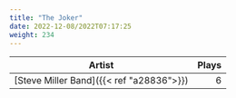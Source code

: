 ```yaml
---
title: "The Joker"
date: 2022-12-08/2022T07:17:25
weight: 234
---
```




 Artist | Plays 
----- | -----:
[Steve Miller Band]({{< ref "a28836">}}) | 6
